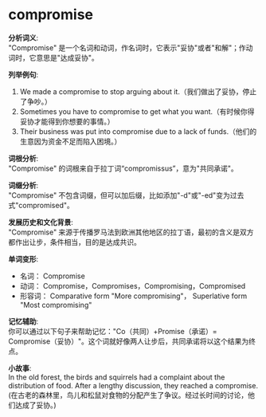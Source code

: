 # compromise

**分析词义**:  
"Compromise" 是一个名词和动词，作名词时，它表示"妥协"或者"和解"；作动词时，它意思是"达成妥协"。

  

**列举例句**:

  

1.  We made a compromise to stop arguing about it.（我们做出了妥协，停止了争吵。）
2.  Sometimes you have to compromise to get what you want.（有时候你得妥协才能得到你想要的事情。）
3.  Their business was put into compromise due to a lack of funds.（他们的生意因为资金不足而陷入困境。）

  

**词根分析**:  
"Compromise" 的词根来自于拉丁词“compromissus”，意为"共同承诺"。

  

**词缀分析**:  
"Compromise" 不包含词缀，但可以加后缀，比如添加"-d"或"-ed"变为过去式"compromised"。

  

**发展历史和文化背景**:  
"Compromise" 来源于传播罗马法到欧洲其他地区的拉丁语，最初的含义是双方都作出让步，条件相当，目的是达成共识。

  

**单词变形**:

  

*   名词： Compromise
*   动词： Compromise，Compromises，Compromising，Compromised
*   形容词： Comparative form "More compromising"， Superlative form "Most compromising"

  

**记忆辅助**:  
你可以通过以下句子来帮助记忆："Co（共同）+Promise（承诺）= Compromise（妥协）"。这个词就好像两人让步后，共同承诺将以这个结果为终点。

  

**小故事**:  
In the old forest, the birds and squirrels had a complaint about the distribution of food. After a lengthy discussion, they reached a compromise. (在古老的森林里，鸟儿和松鼠对食物的分配产生了争议。经过长时间的讨论，他们达成了妥协。)

